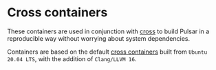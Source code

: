 # Cross containers

These containers are used in conjunction with [cross](https://github.com/cross-rs/cross) to build Pulsar in a reproducible way without worrying about system dependencies. 

Containers are based on the default [cross containers](https://github.com/orgs/cross-rs/packages) built from `Ubuntu 20.04 LTS`, with the addition of `Clang/LLVM 16`.